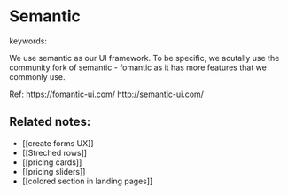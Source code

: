 # Semantic
keywords: 

We use semantic as our UI framework. To be specific, we acutally use the community fork of semantic - fomantic as it has more features that we commonly use.

Ref: 
https://fomantic-ui.com/
http://semantic-ui.com/

## Related notes:
- [[create forms UX]]
- [[Streched rows]]
- [[pricing cards]]
- [[pricing sliders]]
- [[colored section in landing pages]]